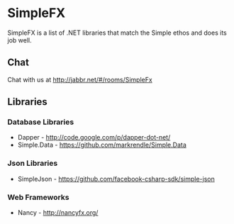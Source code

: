 # SimpleFX

SimpleFX is a list of .NET libraries that match the Simple ethos and does its job well.

## Chat

Chat with us at http://jabbr.net/#/rooms/SimpleFx

## Libraries

### Database Libraries

* Dapper - http://code.google.com/p/dapper-dot-net/
* Simple.Data - https://github.com/markrendle/Simple.Data

### Json Libraries

* SimpleJson - https://github.com/facebook-csharp-sdk/simple-json

### Web Frameworks

* Nancy - http://nancyfx.org/


